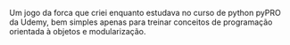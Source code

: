 Um jogo da forca que criei enquanto estudava no curso de python pyPRO da Udemy, bem simples apenas para treinar conceitos de programação orientada à objetos e modularização.